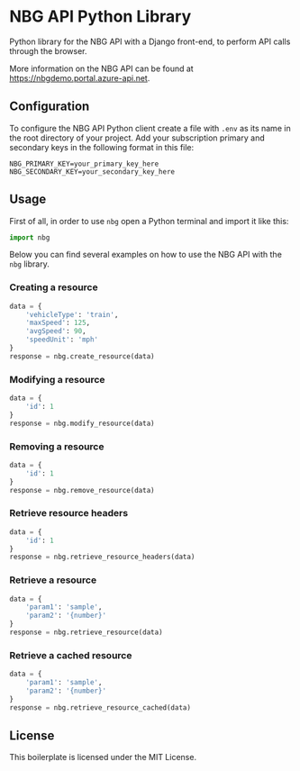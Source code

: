 # NBG API Python Library

Python library for the NBG API with a Django front-end, to perform API calls through the browser.

More information on the NBG API can be found at https://nbgdemo.portal.azure-api.net.

## Configuration

To configure the NBG API Python client create a file with `.env` as its name in the root directory of your project. Add your subscription primary and secondary keys in the following format in this file:

```
NBG_PRIMARY_KEY=your_primary_key_here
NBG_SECONDARY_KEY=your_secondary_key_here
```

## Usage

First of all, in order to use `nbg` open a Python terminal and import it like this:

```python
import nbg
```

Below you can find several examples on how to use the NBG API with the `nbg` library.

### Creating a resource

```python
data = {
    'vehicleType': 'train',
    'maxSpeed': 125,
    'avgSpeed': 90,
    'speedUnit': 'mph'
}
response = nbg.create_resource(data)
```

### Modifying a resource

```python
data = {
    'id': 1
}
response = nbg.modify_resource(data)
```

### Removing a resource

```python
data = {
    'id': 1
}
response = nbg.remove_resource(data)
```

### Retrieve resource headers

```python
data = {
    'id': 1
}
response = nbg.retrieve_resource_headers(data)
```

### Retrieve a resource

```python
data = {
    'param1': 'sample',
    'param2': '{number}'
}
response = nbg.retrieve_resource(data)
```

### Retrieve a cached resource

```python
data = {
    'param1': 'sample',
    'param2': '{number}'
}
response = nbg.retrieve_resource_cached(data)
```

## License

This boilerplate is licensed under the MIT License.
